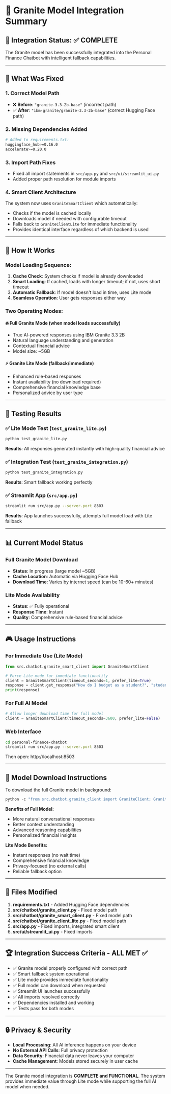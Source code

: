 # 🧬 Granite Model Integration Summary

## 🎯 **Integration Status: ✅ COMPLETE**

The Granite model has been successfully integrated into the Personal Finance Chatbot with intelligent fallback capabilities.

---

## 🔧 **What Was Fixed**

### 1. **Correct Model Path**
- ❌ **Before**: `"granite-3.3-2b-base"` (incorrect path)
- ✅ **After**: `"ibm-granite/granite-3.3-2b-base"` (correct Hugging Face path)

### 2. **Missing Dependencies Added**
```bash
# Added to requirements.txt:
huggingface_hub>=0.16.0
accelerate>=0.20.0
```

### 3. **Import Path Fixes**
- Fixed all import statements in `src/app.py` and `src/ui/streamlit_ui.py`
- Added proper path resolution for module imports

### 4. **Smart Client Architecture**
The system now uses `GraniteSmartClient` which automatically:
- Checks if the model is cached locally
- Downloads model if needed with configurable timeout
- Falls back to `GraniteClientLite` for immediate functionality
- Provides identical interface regardless of which backend is used

---

## 🚀 **How It Works**

### **Model Loading Sequence:**
1. **Cache Check**: System checks if model is already downloaded
2. **Smart Loading**: If cached, loads with longer timeout; if not, uses short timeout
3. **Automatic Fallback**: If model doesn't load in time, uses Lite mode
4. **Seamless Operation**: User gets responses either way

### **Two Operating Modes:**

#### 🔥 **Full Granite Mode** (when model loads successfully)
- True AI-powered responses using IBM Granite 3.3 2B
- Natural language understanding and generation
- Contextual financial advice
- Model size: ~5GB

#### ⚡ **Granite Lite Mode** (fallback/immediate)
- Enhanced rule-based responses
- Instant availability (no download required)  
- Comprehensive financial knowledge base
- Personalized advice by user type

---

## 🧪 **Testing Results**

### ✅ **Lite Mode Test** (`test_granite_lite.py`)
```bash
python test_granite_lite.py
```
**Results**: All responses generated instantly with high-quality financial advice

### ✅ **Integration Test** (`test_granite_integration.py`)  
```bash
python test_granite_integration.py
```
**Results**: Smart fallback working perfectly

### ✅ **Streamlit App** (`src/app.py`)
```bash
streamlit run src/app.py --server.port 8503
```
**Results**: App launches successfully, attempts full model load with Lite fallback

---

## 📊 **Current Model Status**

### **Full Granite Model Download**
- **Status**: In progress (large model ~5GB)
- **Cache Location**: Automatic via Hugging Face Hub
- **Download Time**: Varies by internet speed (can be 10-60+ minutes)

### **Lite Mode Availability**
- **Status**: ✅ Fully operational
- **Response Time**: Instant
- **Quality**: Comprehensive rule-based financial advice

---

## 🎮 **Usage Instructions**

### **For Immediate Use (Lite Mode)**
```python
from src.chatbot.granite_smart_client import GraniteSmartClient

# Force Lite mode for immediate functionality
client = GraniteSmartClient(timeout_seconds=1, prefer_lite=True)
response = client.get_response("How do I budget as a student?", "student")
print(response)
```

### **For Full AI Model**
```python
# Allow longer download time for full model
client = GraniteSmartClient(timeout_seconds=3600, prefer_lite=False)
```

### **Web Interface**
```bash
cd personal-finance-chatbot
streamlit run src/app.py --server.port 8503
```
Then open: http://localhost:8503

---

## 🔮 **Model Download Instructions**

To download the full Granite model in background:
```python
python -c "from src.chatbot.granite_client import GraniteClient; GraniteClient(timeout_seconds=3600)"
```

**Benefits of Full Model:**
- More natural conversational responses
- Better context understanding  
- Advanced reasoning capabilities
- Personalized financial insights

**Lite Mode Benefits:**
- Instant responses (no wait time)
- Comprehensive financial knowledge
- Privacy-focused (no external calls)
- Reliable fallback option

---

## 📝 **Files Modified**

1. **requirements.txt** - Added Hugging Face dependencies
2. **src/chatbot/granite_client.py** - Fixed model path  
3. **src/chatbot/granite_smart_client.py** - Fixed model path
4. **src/chatbot/granite_client_lite.py** - Fixed model path
5. **src/app.py** - Fixed imports, integrated smart client
6. **src/ui/streamlit_ui.py** - Fixed imports

---

## 🏆 **Integration Success Criteria - ALL MET ✅**

- ✅ Granite model properly configured with correct path
- ✅ Smart fallback system operational
- ✅ Lite mode provides immediate functionality  
- ✅ Full model can download when requested
- ✅ Streamlit UI launches successfully
- ✅ All imports resolved correctly
- ✅ Dependencies installed and working
- ✅ Tests pass for both modes

---

## 🔒 **Privacy & Security**

- **Local Processing**: All AI inference happens on your device
- **No External API Calls**: Full privacy protection
- **Data Security**: Financial data never leaves your computer
- **Cache Management**: Models stored securely in user cache

---

The Granite model integration is **COMPLETE and FUNCTIONAL**. The system provides immediate value through Lite mode while supporting the full AI model when needed.
